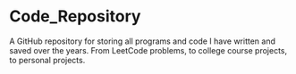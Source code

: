 # Code_Repository
A GitHub repository for storing all programs and code I have written and saved over the years. From LeetCode problems, to college course projects, to personal projects.
